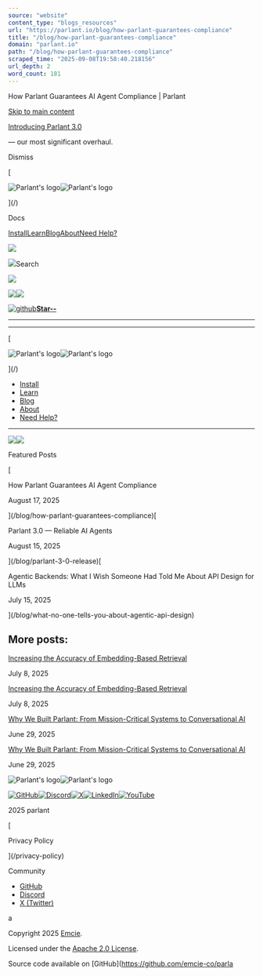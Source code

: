 ```yaml
---
source: "website"
content_type: "blogs_resources"
url: "https://parlant.io/blog/how-parlant-guarantees-compliance"
title: "/blog/how-parlant-guarantees-compliance"
domain: "parlant.io"
path: "/blog/how-parlant-guarantees-compliance"
scraped_time: "2025-09-08T19:58:40.218156"
url_depth: 2
word_count: 181
---
```


How Parlant Guarantees AI Agent Compliance | Parlant

[Skip to main content](#__docusaurus_skipToContent_fallback)

[Introducing Parlant 3.0](/blog/parlant-3-0-release)

— our most significant overhaul.

Dismiss

[

![Parlant's logo](/logo/logo-full.png)![Parlant's logo](/logo/logo-full.png)

](/)

Docs

[Install](/docs/quickstart/installation)[Learn](/docs/quickstart/motivation)[Blog](/blog)[About](/docs/about)[Need Help?](/contact)

![](/img/icons/search.svg)

![](/img/icons/search.svg)Search

![](/img/icons/menu.svg)

[![](/img/icons/x.svg)](https://x.com/EmcieCo)[![](/img/icons/discord.svg)](https://discord.gg/duxWqxKk6J)

[![github](/img/icons/github.svg)**Star**](https://github.com/emcie-co/parlant)[**\--**](https://github.com/emcie-co/parlant)

* * *

* * *

[

![Parlant's logo](/logo/logo-full.png)![Parlant's logo](/logo/logo-full.png)

](/)

*   [Install](/docs/quickstart/installation)
*   [Learn](/docs/quickstart/motivation)
*   [Blog](/blog)
*   [About](/docs/about)
*   [Need Help?](/contact)

* * *

[![](/img/icons/x.svg)](https://x.com/EmcieCo)[![](/img/icons/discord.svg)](https://discord.gg/duxWqxKk6J)

Featured Posts

[

How Parlant Guarantees AI Agent Compliance

August 17, 2025

](/blog/how-parlant-guarantees-compliance)[

Parlant 3.0 — Reliable AI Agents

August 15, 2025

](/blog/parlant-3-0-release)[

Agentic Backends: What I Wish Someone Had Told Me About API Design for LLMs

July 15, 2025

](/blog/what-no-one-tells-you-about-agentic-api-design)

## More posts:

[Increasing the Accuracy of Embedding-Based Retrieval](/blog/increasing-accuracy-of-embedding-based-retrieval)

July 8, 2025

[Increasing the Accuracy of Embedding-Based Retrieval](/blog/increasing-accuracy-of-embedding-based-retrieval)

July 8, 2025

[Why We Built Parlant: From Mission-Critical Systems to Conversational AI](/blog/why-we-built-parlant)

June 29, 2025

[Why We Built Parlant: From Mission-Critical Systems to Conversational AI](/blog/why-we-built-parlant)

June 29, 2025

![Parlant's logo](/logo/logo-full-white.svg)![Parlant's logo](/logo/logo-full-white.svg)

[![GitHub](/img/icons/github-rounded.svg)](https://github.com/emcie-co/parlant)[![Discord](/img/icons/discord-rounded.svg)](https://discord.gg/duxWqxKk6J)[![X](/img/icons/x-rounded.svg)](https://x.com/EmcieCo)[![LinkedIn](/img/icons/linkedin-rounded.svg)](https://linkedin.com/company/emcie/posts/?feedView=all)[![YouTube](/img/icons/youtube-rounded.svg)](https://www.youtube.com/channel/UCmUiKJfCnLage9RhywiiUTw)

2025 parlant

[

Privacy Policy

](/privacy-policy)

Community

*   [GitHub](https://github.com/emcie-co/parlant)
*   [Discord](https://discord.gg/duxWqxKk6J)
*   [X (Twitter)](https://x.com/EmcieCo)

a

Copyright 2025 [Emcie](https://emcie.co).

Licensed under the [Apache 2.0 License](https://www.apache.org/licenses/LICENSE-2.0).

Source code available on [GitHub](https://github.com/emcie-co/parla